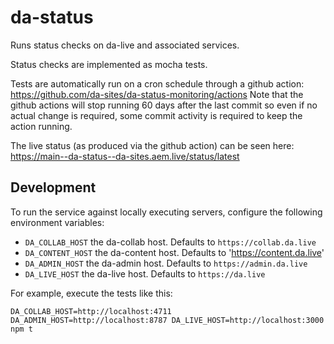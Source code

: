 # da-status

Runs status checks on da-live and associated services.

Status checks are implemented as mocha tests.

Tests are automatically run on a cron schedule through a github action: https://github.com/da-sites/da-status-monitoring/actions
Note that the github actions will stop running 60 days after the last commit so even if no actual change is required, some commit activity is required to keep the action running.

The live status (as produced via the github action) can be seen here: https://main--da-status--da-sites.aem.live/status/latest

## Development

To run the service against locally executing servers, configure the following environment variables:

* `DA_COLLAB_HOST` the da-collab host. Defaults to `https://collab.da.live`
* `DA_CONTENT_HOST` the da-content host. Defaults to 'https://content.da.live'
* `DA_ADMIN_HOST` the da-admin host. Defaults to `https://admin.da.live`
* `DA_LIVE_HOST` the da-live host. Defaults to `https://da.live`

For example, execute the tests like this:
```
DA_COLLAB_HOST=http://localhost:4711 DA_ADMIN_HOST=http://localhost:8787 DA_LIVE_HOST=http://localhost:3000 npm t
```
